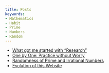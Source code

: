 ```yaml
---
title: Posts
keywords:
- Mathematics
- Habit
- Prime
- Numbers
- Random
---
```


- [What got me started with “Research”](ResearchMotivation.html)
- [One by One: Practice without Worry](PracticeWithoutWorry.html)
- [Randomness of Prime and Irrational Numbers](RandomnessPrimeIrrational.html)
- [Evolution of this Website](README.html)

